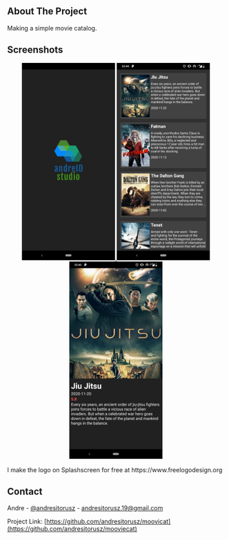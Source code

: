 <!-- ABOUT THE PROJECT -->
## About The Project
Making a simple movie catalog.

## Screenshots
<p align="center">
  <a href="https://github.com/andresitorusz/movCat">
    <img src="screenshots/splashscreen.png" alt="Splashscreen" width="216" height="456">
  </a>
  <a href="https://github.com/andresitorusz/movCat">
    <img src="screenshots/main.png" alt="Splashscreen" width="216" height="456">
  </a>
  <a href="https://github.com/andresitorusz/movCat">
    <img src="screenshots/details.png" alt="Splashscreen" width="216" height="456">
  </a>
</p>
<p align="left">
  I make the logo on Splashscreen for free at https://www.freelogodesign.org
</p>


<!-- CONTACT -->
## Contact

Andre - [@andresitorusz](https://twitter.com/andresitorusz) - andresitorusz.19@gmail.com

Project Link: [https://github.com/andresitorusz/moovicat](https://github.com/andresitorusz/mooviecat)
